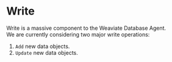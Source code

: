 # Write

Write is a massive component to the Weaviate Database Agent. 
<br />
We are currently considering two major write operations:

1. `Add` new data objects.
2. `Update` new data objects.

